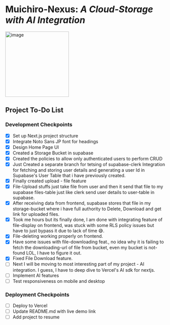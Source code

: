 # Muichiro-Nexus: *A Cloud-Storage with AI Integration*

<img width="200" height="206" alt="image" src="https://github.com/user-attachments/assets/b45dc22b-fcc9-44f7-a7cd-6d5489d45ce4" />


## Project To-Do List

### Development Checkpoints
- [x] Set up Next.js project structure
- [x] Integrate Noto Sans JP font for headings
- [x] Design Home Page UI
- [x] Created a Storage Bucket in supabase
- [x] Created the policies to allow only authenticated users to perform CRUD 
- [x] Just Created a separate branch for tetsing of supabase-clerk Integration for fetching and storing user details and generating a user Id in Supabase's User Table that i have previously created.
- [x] Finally created upload - file feature
- [x] File-Upload stuffs just take file from user and then it send that file to my supabase files-table just like clerk send user details to user-table in supabase.
- [x] After receiving data from frontend, supabase stores that file in my storage-bucket where i have full authority to Delete, Download and get link for uploaded files.
- [x] Took me hours but its finally done, I am done with integrating feature of file-display on frontend, was stuck with some RLS policy issues but have to just bypass it due to lack of time 😅.
- [x] File-deleting working properly on frontend.
- [x] Have some issues with file-downloading feat., no idea why it is failing to fetch the downloading-url of file from bucket, even my bucket is not-found LOL, I have to figure it out.
- [x] Fixed File Download feature.
- [ ] Next I will be moving to most interesting part of my project - AI integration. I guess, I have to deep dive to Vercel's AI sdk for nextjs.
- [ ] Implement AI features
- [ ] Test responsiveness on mobile and desktop

### Deployment Checkpoints
- [ ] Deploy to Vercel 
- [ ] Update README.md with live demo link
- [ ] Add project to resume 

